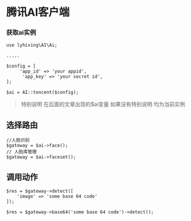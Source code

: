 # 腾讯AI客户端

### 获取ai实例

~~~
use lyhiving\AI\Ai;

.....

$config = [
     'app_id' => 'your appid',
      'app_key' => 'your secret id',
];

$ai = AI::tencent($config);

~~~

> 特别说明 在后面的文章出现的$ai变量 如果没有特别说明 均为当前实例

## 选择路由

~~~
//人脸识别
$gateway = $ai->face();
// 人脸库管理
$gateway = $ai->faceset();
~~~

## 调用动作

~~~
$res = $gateway->detect([
    'image' => 'some base 64 code'
]);

$res = $gateway->base64('some base 64 code')->detect();

~~~

